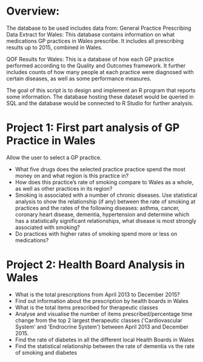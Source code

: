 # Overview:

The database to be used includes data from:
General Practice Prescribing Data Extract for Wales: This database contains information on what medications GP practices in Wales prescribe. It includes all prescribing results up to 2015, combined in Wales.

QOF Results for Wales: This is a database of how each GP practice performed according to the Quality and Outcomes framework. It further includes counts of how many people at each practice were diagnosed with certain diseases, as well as some performance measures.

The goal of this script is to design and implement an R program that reports some information. The database hosting these dataset would be queried in SQL and the database would be connected to R Studio for further analysis.

# Project 1: First part analysis of GP Practice in Wales

Allow the user to select a GP practice.
* What five drugs does the selected practice practice spend the most money on and what region is this practice in?
* How does this practice’s rate of smoking compare to Wales as a whole, as well as other practices in its region?
* Smoking is associated with a number of chronic diseases. Use statistical analysis to show the relationship (if any) between the rate of smoking at practices and the rates of the following diseases: asthma, cancer, coronary heart disease, dementia, hypertension and determine which has a statistically significant relationships, what disease is most strongly associated with smoking?
* Do practices with higher rates of smoking spend more or less on medications?

# Project 2: Health Board Analysis in Wales

* What is the total prescriptions from April 2013 to December 2015?
* Find out information about the prescription by health boards in Wales
* What is the total items prescribed for therapeutic classes
* Analyse and visualise the number of items prescribed/percentage time change from the top 2 largest therapeutic classes ('Cardiovascular System' and 'Endrocrine System') between April 2013 and December 2015.
* Find the rate of diabetes in all the different local Health Boards in Wales
* Find the statistical relationship between the rate of dementia vs the rate of smoking and diabetes
